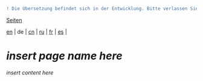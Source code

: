 ```diff
! Die Übersetzung befindet sich in der Entwicklung. Bitte verlassen Sie sich auf die englische Originalversion.
```

[Seiten](https://github.com/syncloud/docs/blob/master/de/index.md#seiten)

[en](https://github.com/syncloud/platform/wiki/Things-to-know-before-buying-a-device) | 
de | 
[cn](https://github.com/syncloud/docs/blob/master/cn/content/Things-to-know-before-buying-a-device.md) | 
[ru](https://github.com/syncloud/docs/blob/master/ru/content/Things-to-know-before-buying-a-device.md) | 
[fr](https://github.com/syncloud/docs/blob/master/fr/content/Things-to-know-before-buying-a-device.md) | 
[es](https://github.com/syncloud/docs/blob/master/es/content/Things-to-know-before-buying-a-device.md) | 

# *insert page name here*

*insert content here*
